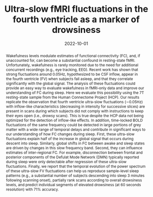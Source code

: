 ---
title: "Ultra-slow fMRI fluctuations in the fourth ventricle as a marker of drowsiness"

date: 2022-10-01
authors_string: Javier Gonzalez-Castillo, Isabel Fernandez, Daniel Handwerker, Peter Bandettini
authors:
   - Javier Gonzalez-Castillo
   - Isabel Fernandez
   - Daniel Handwerker
   - Peter Bandettini
author_ids:
   - javier_gonzalezcastillo
   - isabel_fernandez
   - dan_handwerker
   - peter_bandettini
journal: 'NeuroImage'
volume: 259.0
issue: 
pages: 119424
book_title: ''
publisher: ''
isbn: 
abstract: 'Wakefulness levels modulate estimates of functional connectivity (FC), and, if unaccounted for, can become a substantial confound in resting-state fMRI. Unfortunately, wakefulness is rarely monitored due to the need for additional concurrent recordings (e.g., eye tracking, EEG). Recent work has shown that strong fluctuations around 0.05Hz, hypothesized to be CSF inflow, appear in the fourth ventricle (FV) when subjects fall asleep, and that they correlate significantly with the global signal. The analysis of these fluctuations could provide an easy way to evaluate wakefulness in fMRI-only data and improve our understanding of FC during sleep. Here we evaluate this possibility using the 7T resting-state sample from the Human Connectome Project (HCP). Our results replicate the observation that fourth ventricle ultra-slow fluctuations (∼0.05Hz) with inflow-like characteristics (decreasing in intensity for successive slices) are present in scans during which subjects did not comply with instructions to keep their eyes open (i.e., drowsy scans). This is true despite the HCP data not being optimized for the detection of inflow-like effects. In addition, time-locked BOLD fluctuations of the same frequency could be detected in large portions of grey matter with a wide range of temporal delays and contribute in significant ways to our understanding of how FC changes during sleep. First, these ultra-slow fluctuations explain half of the increase in global signal that occurs during descent into sleep. Similarly, global shifts in FC between awake and sleep states are driven by changes in this slow frequency band. Second, they can influence estimates of inter-regional FC. For example, disconnection between frontal and posterior components of the Defulat Mode Network (DMN) typically reported during sleep were only detectable after regression of these ultra-slow fluctuations. Finally, we report that the temporal evolution of the power spectrum of these ultra-slow FV fluctuations can help us reproduce sample-level sleep patterns (e.g., a substantial number of subjects descending into sleep 3 minutes following scanning onset), partially rank scans according to overall drowsiness levels, and predict individual segments of elevated drowsiness (at 60 seconds resolution) with 71% accuracy.'
project_id: bold_connectivity_dynamics
paper_url: https://www.sciencedirect.com/science/article/pii/S1053811922005419?via%3Dihub
doi: 10.1016/j.neuroimage.2022.119424
data_loc: ''
code_loc: 'https://github.com/nimh-sfim/hcp7t_fv_sleep'
file: '/assets/publications/'
file_name: ''
type: journal_article
pub_str: 'NeuroImage (2022) 259119424'
layout: publication 
---